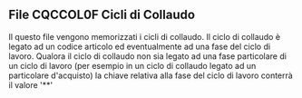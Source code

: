 ## File CQCCOL0F  Cicli di Collaudo
Il questo file vengono memorizzati i cicli di collaudo. Il ciclo di collaudo è legato ad un codice articolo ed eventualmente ad una fase del ciclo di lavoro.
Qualora il ciclo di collaudo non sia legato ad una fase particolare di un ciclo di lavoro (per esempio in un ciclo di collaudo legato ad un particolare d'acquisto) la chiave relativa alla fase del ciclo di lavoro conterrà il valore '**'

